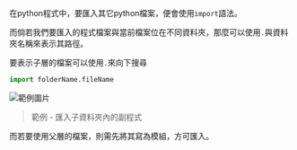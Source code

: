 <!-- title: [python]匯入位於其它資料夾的程式 -->
<!-- category: scripting -->
<!-- tags: python -->
<!-- published time: 2022/05/18 -->

在python程式中，要匯入其它python檔案，便會使用`import`語法。

而倘若我們要匯入的程式檔案與當前檔案位在不同資料夾，那麼可以使用`.`與資料夾名稱來表示其路徑。

要表示子層的檔案可以使用`.`來向下搜尋

```py
import folderName.fileName
```

![範例圖片](image/articleImage/import_exam4.wm.png)

> 範例 - 匯入子資料夾內的副程式

而若要使用父層的檔案，則需先將其寫為模組，方可匯入。